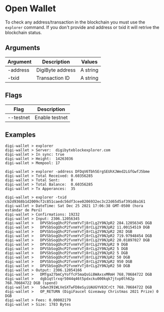 # Open Wallet

To check any address/transaction in the blockchain you must use the `explorer` command. If you don't provide and address or txid it will retrive the blockchain status.

## Arguments

| Argument  | Description       | Values                       |
| --------- | ----------------- | ---------------------------- |
| -address  | DigiByte address  | A string                     |
| -txid     | Transaction ID    | A string                     |

## Flags

| Flag      | Description        |
| --------- | ------------------ |
| --testnet | Enable testnet     |

## Examples

```
digi-wallet > explorer
digi-wallet > Server:  digibyteblockexplorer.com
digi-wallet > In sync: true
digi-wallet > Height:  14263036
digi-wallet > Mempool: 17
```

```
digi-wallet > explorer -address DFDqV6Tbh5ErgSEUhXJWed2LGfGwfJ5bme
digi-wallet > Total Received: 0.60356285
digi-wallet > Total Sent:     0
digi-wallet > Total Balance:  0.60356285
digi-wallet > Tx Apperances:  35
```

```
digi-wallet > explorer -txid cb2d9368b1d2009cf2c851caedc56df3cee0206932ec3c22d65d5af391d8a161
digi-wallet > DateTime: Sat Dec 25 2021 17:06:38 GMT-0500 (hora estándar de Perú)
digi-wallet > Confirmations: 19232
digi-wallet > Input: 2306.12056345
digi-wallet >   DPVSbSogQhcP2fvnmYvTj8rCLg2Y9NJpR2 284.12056345 DGB
digi-wallet >   DPVSbSogQhcP2fvnmYvTj8rCLg2Y9NJpR2 11.00154519 DGB
digi-wallet >   DPVSbSogQhcP2fvnmYvTj8rCLg2Y9NJpR2 202 DGB
digi-wallet >   DPVSbSogQhcP2fvnmYvTj8rCLg2Y9NJpR2 719.97948454 DGB
digi-wallet >   DPVSbSogQhcP2fvnmYvTj8rCLg2Y9NJpR2 20.01897027 DGB
digi-wallet >   DPVSbSogQhcP2fvnmYvTj8rCLg2Y9NJpR2 9 DGB
digi-wallet >   DPVSbSogQhcP2fvnmYvTj8rCLg2Y9NJpR2 5 DGB
digi-wallet >   DPVSbSogQhcP2fvnmYvTj8rCLg2Y9NJpR2 5 DGB
digi-wallet >   DPVSbSogQhcP2fvnmYvTj8rCLg2Y9NJpR2 50 DGB
digi-wallet >   DPVSbSogQhcP2fvnmYvTj8rCLg2Y9NJpR2 950 DGB
digi-wallet >   DPVSbSogQhcP2fvnmYvTj8rCLg2Y9NJpR2 50 DGB
digi-wallet > Output: 2306.12054166
digi-wallet >   DMTga27bmCyYoffcF5maQsGi8WAxsxMRmH 768.70684722 DGB
digi-wallet >   dgb1qtlrxqr5044q46t5pdxcku000kqk7jtvp0lh62p 768.70684722 DGB (spend)
digi-wallet >   Sdwn391WLVeSXTwFD8eSyiUAUGYV83CrCt 768.70684722 DGB
digi-wallet >   OP_RETURN (DigiFaucet Giveaway Christmas 2021 Prize) 0 DGB
digi-wallet > Fees: 0.00002179
digi-wallet > Size: 1783 Bytes
```